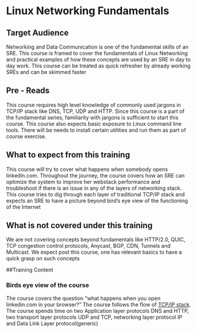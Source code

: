 # Linux Networking Fundamentals

## Target Audience

Networking and Data Communication is one of the fundamental skills of an SRE. This course is framed to cover the fundamentals of Linux Networking and practical examples of how these concepts are used by an SRE in day to day work. This course can be treated as quick refresher by already working SREs and can be skimmed faster

## Pre - Reads

This course requires high level knowledge of commonly used jargons in TCP/IP stack like  DNS, TCP, UDP and HTTP. Since this course is a part of the fundamental series, familiarity with jargons is sufficient to start this course. This course also expects basic exposure to Linux command line tools. There will be needs to install certain utilities and run them as part of course exercise.

## What to expect from this training

This course will try to cover what happens when somebody opens linkedin.com. Throughout the journey, the course covers how an SRE can optimize the system to improve her webstack performance and troubleshoot if there is an issue in any of the layers of networking stack. This course tries to dig through each layer of traditional TCP/IP stack and expects an SRE to have a picture beyond bird’s eye view of the functioning of the Internet

## What is not covered under this training

We are not covering concepts beyond fundamentals like HTTP/2.0, QUIC, TCP congestion control protocols, Anycast, BGP, CDN, Tunnels and Multicast. We expect post this course, one has relevant basics to have a quick grasp on such concepts

##Training Content

### Birds eye view of the course

The course covers the question “what happens when you open linkedin.com in your browser?” The course follows the flow of [TCP/IP stack](https://www.w3.org/People/Frystyk/thesis/TcpIp.html#TCPOSI).
The course spends time on two Application layer protocols DNS and HTTP, two transport layer protocols UDP and TCP, networking layer protocol IP and Data Link Layer protocol(generic)

